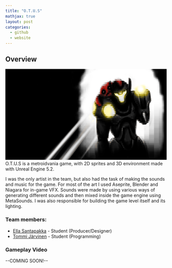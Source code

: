 ```yaml
---
title: "O.T.U.S"
mathjax: true
layout: post
categories:
  - github
  - website
---
```


## Overview
![](/assets/OTUS.png)
O.T.U.S is a metroidvania game, with 2D sprites and 3D environment made with Unreal Engine 5.2. 

I was the only artist in the team, but also had the task of making the sounds and music for the game. 
For most of the art I used Aseprite, Blender and Niagara for in-game VFX. 
Sounds were made by using various ways of generating different sounds and then mixed inside the game engine using MetaSounds. 
I was also responsible for building the game level itself and its lighting. 

### Team members:
 - [Ella Santapakka](https://ssmiljass.github.io/) - Student (Producer/Designer)
 - [Tommi Järvinen](https://prolence.github.io/) - Student (Programming)


### Gameplay Video

--COMING SOON!--
